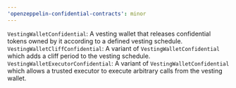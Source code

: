 ```yaml
---
'openzeppelin-confidential-contracts': minor
---
```


`VestingWalletConfidential`: A vesting wallet that releases confidential tokens owned by it according to a defined vesting schedule.
`VestingWalletCliffConfidential`: A variant of `VestingWalletConfidential` which adds a cliff period to the vesting schedule.
`VestingWalletExecutorConfidential`: A variant of `VestingWalletConfidential` which allows a trusted executor to execute arbitrary calls from the vesting wallet.
